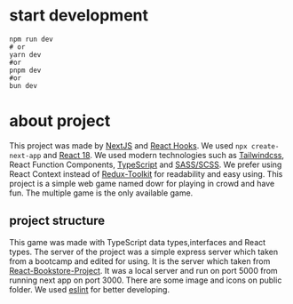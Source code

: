# start development

    npm run dev
    # or
    yarn dev
    #or
    pnpm dev
    #or 
    bun dev

# about project
This project was made by [NextJS](https://nextjs.org/) and [React Hooks](https://react.dev/reference/react/hooks). We used `npx create-next-app` and [React 18](https://react.dev/).
We used modern technologies such as [Tailwindcss](https://tailwindcss.com/), React Function Components, [TypeScript](https://www.typescriptlang.org/) and [SASS/SCSS](https://sass-lang.com/).
We prefer using React Context instead of [Redux-Toolkit](https://redux-toolkit.js.org/) for readability and easy using.
This project is a simple web game named dowr for playing in crowd and have fun.
The multiple game is the only available game.

## project structure
This game was made with TypeScript data types,interfaces and React types.
The server of the project was a simple express server which taken from a bootcamp and edited for using.
It is the server which taken from [React-Bookstore-Project](https://github.com/mohammad-mohammadi88/React-Bookstore-Project/tree/backend).
It was a local server and run on port 5000 from running next app on port 3000.
There are some image and icons on public folder.
We used [eslint](https://eslint.org/) for better developing.